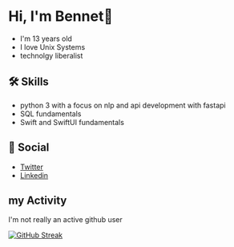 # Hi, I'm Bennet👋




- I'm 13 years old
- I love Unix Systems
- technolgy liberalist
## 🛠 Skills
- python 3 with a focus on nlp and api development with fastapi
- SQL fundamentals
- Swift and SwiftUI fundamentals

## 📸 Social
- [Twitter](https://twitter.com/weber_floyd)
- [Linkedin](https://www.linkedin.com/in/bennet-weber-a2ab8521a/)

## my Activity
I'm not really an active github user

[![GitHub Streak](https://streak-stats.demolab.com?user=Bennetweber&theme=dark)](https://git.io/streak-stats)
